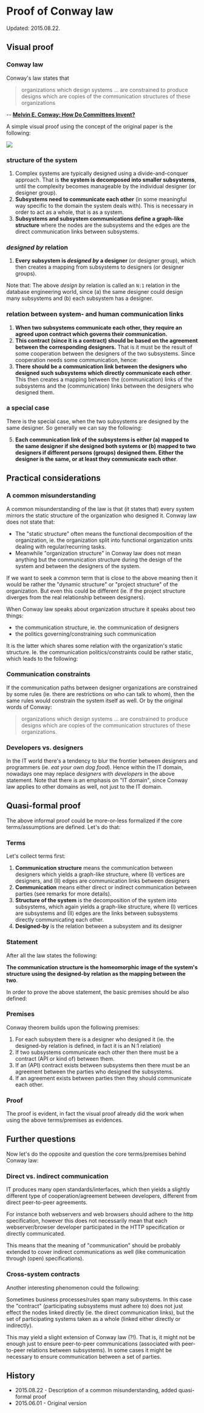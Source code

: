 Proof of Conway law
==

Updated: 2015.08.22.

Visual proof
--

### Conway law

Conway's law states that

> organizations which design systems ... are constrained to produce designs which are copies of the communication structures of these organizations

-- **[Melvin E. Conway: How Do Committees Invent?](http://www.melconway.com/Home/Committees_Paper.html)**


A simple visual proof using the concept of the original paper is the following:

![](img/conway_law.png)

### structure of the system

1. Complex systems are typically designed using a divide-and-conquer approach. That is **the system is decomposed into smaller subsystems**, until the complexity becomes manageable by the individual designer (or designer group).
2. **Subsystems need to communicate each other** (in some meaningful way specific to the domain the system deals with). This is necessary in order to act as a whole, that is as a system.
3. **Subsystems and subsystem communications define a graph-like structure** where the nodes are the subsystems and the edges are the direct communication links between subsystems. 

### *designed by* relation

1. **Every subsystem is *designed by* a designer** (or designer group), which then creates a mapping from subsystems to designers (or designer groups). 

Note that: The above *design by* relation is called an `N:1` relation in the database engineering world, since (a) the same designer could design many subsystems and (b) each subsystem has a designer.

### relation between system- and human communication links

1. **When two subsystems communicate each other, they require an agreed upon contract which governs their communication.** 
2. **This contract (since it is a contract) should be based on the agreement between the corresponding designers.** That is it must be the result of some cooperation between the designers of the two subsystems. Since cooperation needs some communication, hence: 
3. **There should be a communication link between the designers who designed such subsystems which directly communicate each other**. This then creates a mapping between the (communication) links of the subsystems and the (communication) links between the designers who designed them. 

### a special case

There is the special case, when the two subsystems are designed by the same designer. So generally we can say the following:

5. **Each communication link of the subsystems is either (a) mapped to the same designer if she designed both systems or (b) mapped to two designers if different persons (groups) designed them. Either the designer is the same, or at least they communicate each other**.


Practical considerations
--

### A common misunderstanding

A common misunderstanding of the law is that (it states that) every system mirrors the static structure of the organization who designed it. Conway law does not state that:

* The "static structure" often means the functional decomposition of the organization, ie. the organization split into functional organization units dealing with regular/recurring tasks.
* Meanwhile "organization structure" in Conway law does not mean anything but the communication structure during the design of the system and between the designers of the system. 

If we want to seek a common term that is close to the above meaning then it would be rather the "dynamic structure" or "project structure" of the organization. But even this could be different (ie. if the project structure diverges from the real relationship between designers). 

When Conway law speaks about organization structure it speaks about two things:

* the communication structure, ie. the communication of designers
* the politics governing/constraining such communication

It is the latter which shares some relation with the organization's static structure. Ie. the communication politics/constraints could be rather static, which leads to the following:

### Communication constraints

If the communication paths between designer organizations are constrained by some rules (ie. there are restrictions on who can talk to whom), then the same rules would constrain the system itself as well. Or by  the original words of Conway:

> organizations which design systems ... are constrained to produce designs which are copies of the communication structures of these organizations. 

### Developers vs. designers

In the IT world there's a tendency to blur the frontier between designers and programmers (ie. *eat your own dog food*). Hence within the IT domain, nowadays one may replace *designers* with *developers* in the above statement. Note that there is an emphasis on "IT domain", since Conway law applies to other domains as well, not just to the IT domain.

Quasi-formal proof
--

The above informal proof could be more-or-less formalized if the core terms/assumptions are defined. Let's do that:

### Terms

Let's collect terms first:

1. **Communication structure** means the communication between designers which yields a graph-like structure, where (I) vertices are designers, and (II) edges are communication links between designers
2. **Communication** means either direct or indirect communication between parties (see remarks for more details).
3. **Structure of the system** is the decomposition of the system into subsystems, which again yields a graph-like structure, where (I) vertices are subsystems and (II) edges are the links between subsystems directly communicating each other.
4. **Designed-by** is the relation between a subsystem and its designer

### Statement

After all the law states the following:

**The communication structure is the homeomorphic image of the system's structure using the designed-by relation as the mapping between the two**.

In order to prove the above statement, the basic premises should be also defined:

### Premises

Conway theorem builds upon the following premises:

1. For each subsystem there is a designer who designed it (ie. the designed-by relation is defined, in fact it is an N:1 relation)
2. If two subsystems communicate each other then there must be a contract (API or kind of) between them. 
3. If an (API) contract exists between subsystems then there must be an agreement between the parties who designed the subsystems.
4. If an agreement exists between parties then they should communicate each other.

### Proof

The proof is evident, in fact the visual proof already did the work when using the above terms/premises as evidences.

Further questions
--

Now let's do the opposite and question the core terms/premises behind Conway law:

### Direct vs. indirect communication

IT produces many open standards/interfaces, which then yields a slightly  different type of cooperation/agreement between developers, different from direct peer-to-peer agreements. 

For instance both webservers and web browsers should adhere to the http specification, however this does not necessarily mean that each webserver/browser developer participated in the HTTP specification or directly communicated.

This means that the meaning of "communication" should be probably extended to cover indirect communications as well (like communication through (open) specifications).

### Cross-system contracts

Another interesting phenomenon could the following: 

Sometimes business processes/rules span many subsystems. In this case the "contract" (participating subsystems must adhere to) does not just effect the nodes linked directly (ie. the direct communication links), but the set of participating systems taken as a whole (linked either directly or indirectly).

This may yield a slight extension of Conway law (?!). That is, it might not be enough just to ensure peer-to-peer communications (associated with peer-to-peer relations between subsystems). In some cases it might be necessary to ensure communication between a set of parties.

History
--

* 2015.08.22 - Description of a common misunderstanding, added quasi-formal proof
* 2015.06.01 - Original version
